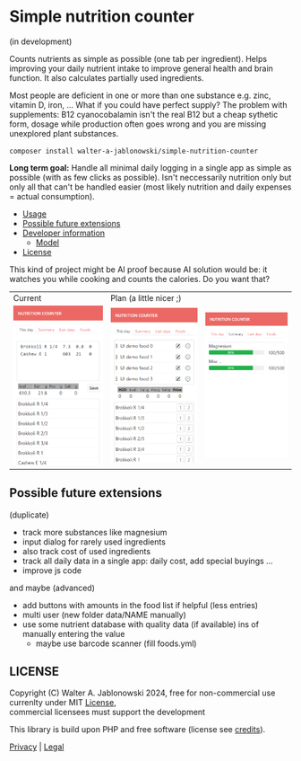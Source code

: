 # Simple nutrition counter

(in development)

Counts nutrients as simple as possible (one tab per ingredient). Helps improving your daily nutrient intake to improve general health and brain function. It also calculates partially used ingredients.

Most people are deficient in one or more than one substance e.g. zinc, vitamin D, iron, ... What if you could have perfect supply? The problem with supplements: B12 cyanocobalamin isn't the real B12 but a cheap sythetic form, dosage while production often goes wrong and you are missing unexplored plant substances.

```
composer install walter-a-jablonowski/simple-nutrition-counter
```

**Long term goal:** Handle all minimal daily logging in a single app as simple as possible (with as few clicks as possible). Isn't neccessarily nutrition only but only all that can't be handled easier (most likely nutrition and daily expenses = actual consumption).

- [Usage](misc/usage.md)
- [Possible future extensions](#possible-future-extensions)
- [Developer information](misc/dev_info.md)
  - [Model](misc/dev_info.md#model)
- [License](#license)

This kind of project might be AI proof because AI solution would be: it watches you while cooking and counts the calories. Do you want that?

<table>
  <tr>
    <td>Current</td>
    <td>Plan (a little nicer ;)</td>
    <td>&nbsp;</td>
  </tr>
  <tr>
    <td>
      <img src="misc/img.png" width="200">
    </td>
    <td>
      <img src="misc/design_1.png" width="200">
    </td>
    <td>
      <img src="misc/design_2.png" width="200">
    </td>
  </tr>
</table>


Possible future extensions
----------------------------------------------------------

(duplicate)

- track more substances like magnesium
- input dialog for rarely used ingredients
- also track cost of used ingredients
- track all daily data in a single app: daily cost, add special buyings ...
- improve js code

and maybe (advanced)

- add buttons with amounts in the food list if helpful (less entries)
- multi user (new folder data/NAME manually)
- use some nutrient database with quality data (if available) ins of manually entering the value
  - maybe use barcode scanner (fill foods.yml)


LICENSE
----------------------------------------------------------

Copyright (C) Walter A. Jablonowski 2024, free for non-commercial use currenlty under MIT [License](LICENSE), \
commercial licensees must support the development

This library is build upon PHP and free software (license see [credits](credits.md)).

[Privacy](https://walter-a-jablonowski.github.io/privacy.html) | [Legal](https://walter-a-jablonowski.github.io/imprint.html)
